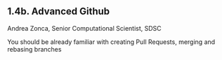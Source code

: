 ## 1.4b. Advanced Github
Andrea Zonca, Senior Computational Scientist, SDSC

You should be already familiar with creating Pull Requests, merging and rebasing branches
